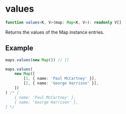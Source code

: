 # values

```ts
function values<K, V>(map: Map<K, V>): readonly V[]
```

Returns the values of the Map instance entries.

## Example

```ts
maps.values(new Map()) // []
```

```ts
maps.values(
    new Map([
        [1, { name: 'Paul McCartney' }],
        [2, { name: 'George Harrison' }],
    ])
) /* [
    { name: 'Paul McCartney' },
    { name: 'George Harrison' },
] */
```
